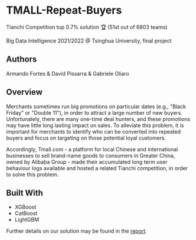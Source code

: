 # TMALL-Repeat-Buyers

Tianchi Competition top 0.7% solution :trophy: (51st out of 6803 teams)

Big Data Intelligence 2021/2022 @ Tsinghua University, final project

## Authors
Armando Fortes & David Pissarra & Gabriele Oliaro

## Overview

Merchants sometimes run big promotions on particular dates (e.g., "Black Friday" or "Double 11"), in order to attract a large number of new buyers. Unfortunately, there are many one-time deal hunters, and these promotions may have little long lasting impact on sales. To alleviate this problem, it is important for merchants to identify who can be converted into repeated buyers and focus on targeting on those potential loyal customers.

Accordingly, Tmall.com - a platform for local Chinese and international businesses to sell brand-name goods to consumers in Greater China, owned by Alibaba Group - made their accumulated long term user behaviour logs available and hosted a related Tianchi competition, in order to solve this problem.

## Built With

- XGBoost
- CatBoost
- LightGBM

Further details on our solution may be found in the [report](https://github.com/atfortes/TMALL-Repeat-Buyers/blob/main/docs/report.pdf).